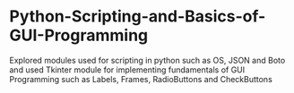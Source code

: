 # Python-Scripting-and-Basics-of-GUI-Programming
Explored modules used for scripting in python such as OS, JSON and Boto and used Tkinter module for implementing fundamentals of GUI Programming such as Labels, Frames, RadioButtons and CheckButtons
